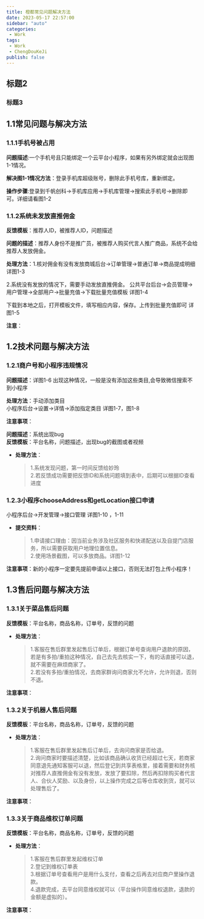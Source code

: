 ```yaml
---
title: 橙都常见问题解决方法
date: 2023-05-17 22:57:00
sidebar: "auto"
categories:
 - Work
tags:
 - Work
 - ChengDouKeJi
publish: false
---
```


## 标题2
### 标题3

## 1.1常见问题与解决方法
### 1.1.1手机号被占用
**问题描述**:一个手机号且只能绑定一个云平台小程序，如果有另外绑定就会出现图1-1情况。




**解决图1-1情况方法**：登录手机库超级账号，删除此手机号库，重新绑定。

**操作步骤**:登录到千帆创科->手机库应用->手机库管理->搜索此手机号->删除即可。详细请看图1-2



### 1.1.2系统未发放直推佣金
**反馈模板**：推荐人ID，被推荐人ID，问题描述

**问题的描述**：推荐人身份不是推广员，被推荐人购买代言人推广商品，系统不会给推荐人发放佣金。

**处理方法**：1.核对佣金有没有发放商城后台->订单管理->普通订单->商品提成明细 详图1-3  

2.系统没有发放的情况下，需要手动发放直推佣金。
公共平台后台->会员管理->用户管理->全部用户->批量充值->下载批量充值模板 详图1-4

下载到本地之后，打开模板文件，填写相应内容，保存。上传到批量充值即可 详图1-5


**注意**：


## 1.2技术问题与解决方法
### 1.2.1商户号和小程序违规情况
**问题描述**：详图1-6 出现这种情况，一般是没有添加这些类目,会导致微信搜索不到小程序


**处理方法**：手动添加类目  
小程序后台->设置->详情->添加指定类目 详图1-7，图1-8





**注意事项**：


**问题描述**：系统出现bug  
**反馈模板**：平台名称，问题描述，出现bug的截图或者视频
* **处理方法**：
    > 1.系统发现问题，第一时间反馈给妙玲  
    > 2.若反馈成功需要把反馈ID和系统问题填到表中，后期可以根据ID查看进度

### 1.2.3小程序chooseAddress和getLocation接口申请
小程序后台->开发管理->接口管理  详图1-10 ，1-11


* **提交资料**：
    >1.申请接口理由：因当前业务涉及社区服务和快递配送以及自提门店服务，所以需要获取用户地理位置信息。  
    >2.使用场景截图，可以多放商品。详图1-12


**注意事项**：新的小程序一定要先提前申请以上接口，否则无法打包上传小程序！
## 1.3售后问题与解决方法
### 1.3.1关于菜品售后问题
**反馈模板**：平台名称，商品名称，订单号，反馈的问题  
* **处理方法**：
    > 1.客服在售后群里发起售后订单后，根据订单号查询用户退款的原因，若是有多拍/重拍这种情况，自己去先去核实一下，有的话直接可以退，就不需要在麻烦商家了。  
    > 2.若没有多拍/重拍情况，去商家群询问商家允不允许，允许则退，否则不退。

**注意事项**：

### 1.3.2关于机器人售后问题
**反馈模板**：平台名称，商品名称，订单号，反馈的问题  
* **处理方法**：
    > 1.客服在售后群里发起售后订单后，去询问商家是否给退。  
    > 2.询问商家时要描述清楚，比如该商品确认收货已经超过七天，若商家同意退先通知客服可以退，然后登记到共享表格里，接着需要和财务核对推荐人直推佣金有没有发放，发放了要扣除，然后再扣除购买者代言人、合伙人奖励、以及身份，以上操作完成之后等仓库收到货，就可以处理售后了。  

**注意事项**：

### 1.3.3关于商品维权订单问题
**反馈模板**：平台名称，商品名称，订单号，反馈的问题
* **处理方法**：
    > 1.客服在售后群里发起维权订单  
    > 2.登记到维权订单表  
    > 3.根据订单号查看用户是用什么支付，查看之后再去对应商户里操作退款。  
    > 4.退款完成，去平台同意维权就可以（平台操作同意维权退款，退款的金额是虚拟的）。  

**注意事项**：



